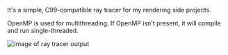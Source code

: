 It's a simple, C99-compatible ray tracer for my rendering side projects.

OpenMP is used for multithreading. If OpenMP isn't present, it will compile and run single-threaded.

![image of ray tracer output](image/8-2-2020.png?raw=true)
